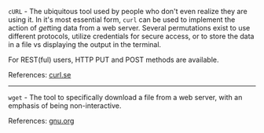 `cURL` - The ubiquitous tool used by people who don't even realize they are using it. In it's most essential form, `curl` can be used to implement the action of *get*ting data from a web server. Several permutations exist to use different protocols, utilize credentials for secure access, or to store the data in a file vs displaying the output in the terminal.

For REST(ful) users, HTTP PUT and POST methods are available.

References:
[curl.se](https://curl.se/docs/manual.html)

-----

`wget` - The tool to specifically download a file from a web server, with an emphasis of being non-interactive.

References:
[gnu.org](https://www.gnu.org/software/wget/manual/wget.pdf)
